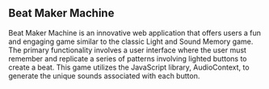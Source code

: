 ## Beat Maker Machine

Beat Maker Machine is an innovative web application that offers users a fun and engaging game similar to the classic Light and Sound Memory game. The primary functionality involves a user interface where the user must remember and replicate a series of patterns involving lighted buttons to create a beat. This game utilizes the JavaScript library, AudioContext, to generate the unique sounds associated with each button.
